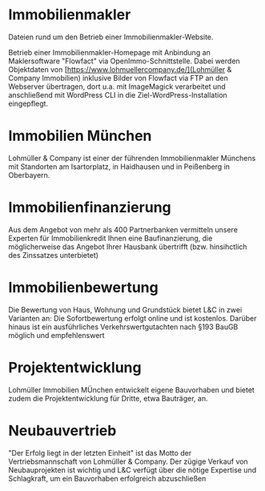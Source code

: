 # Immobilienmakler
Dateien rund um den Betrieb einer Immobilienmakler-Website.

Betrieb einer Immobilienmakler-Homepage mit Anbindung an Maklersoftware "Flowfact" via OpenImmo-Schnittstelle. Dabei werden Objektdaten von [https://www.lohmuellercompany.de/](Lohmüller & Company Immobilien) inklusive Bilder von Flowfact via FTP an den Webserver übertragen, dort u.a. mit ImageMagick verarbeitet und anschließend mit WordPress CLI in die Ziel-WordPress-Installation eingepflegt.

# Immobilien München
Lohmüller & Company ist einer der führenden Immobilienmakler Münchens mit Standorten am Isartorplatz, in Haidhausen und in Peißenberg in Oberbayern.

# Immobilienfinanzierung
Aus dem Angebot von mehr als 400 Partnerbanken vermitteln unsere Experten für Immobilienkredit Ihnen eine Baufinanzierung, die möglicherweise das Angebot Ihrer Hausbank übertrifft (bzw. hinsihctlich des Zinssatzes unterbietet)

# Immobilienbewertung
Die Bewertung von Haus, Wohnung und Grundstück bietet L&C in zwei Varianten an: Die Sofortbewertung erfolgt online und ist kostenlos. Darüber hinaus ist ein ausführliches Verkehrswertgutachten nach §193 BauGB möglich und empfehlenswert

# Projektentwicklung
Lohmüller Immobilien MÜnchen entwickelt eigene Bauvorhaben und bietet zudem die Projektentwicklung für Dritte, etwa Bauträger, an. 

# Neubauvertrieb
"Der Erfolg liegt in der letzten Einheit" ist das Motto der Vertriebsmannschaft von Lohmüller & Company. Der zügige Verkauf von Neubauprojekten ist wichtig und L&C verfügt über die nötige Expertise und Schlagkraft, um ein Bauvorhaben erfolgreich abzuschließen


